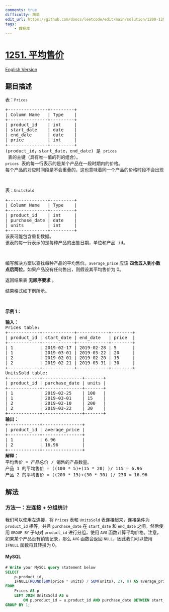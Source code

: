 ```yaml
---
comments: true
difficulty: 简单
edit_url: https://github.com/doocs/leetcode/edit/main/solution/1200-1299/1251.Average%20Selling%20Price/README.md
tags:
    - 数据库
---
```


<!-- problem:start -->

# [1251. 平均售价](https://leetcode.cn/problems/average-selling-price)

[English Version](/solution/1200-1299/1251.Average%20Selling%20Price/README_EN.md)

## 题目描述

<!-- description:start -->

<p>表：<code>Prices</code></p>

<pre>
+---------------+---------+
| Column Name   | Type    |
+---------------+---------+
| product_id    | int     |
| start_date    | date    |
| end_date      | date    |
| price         | int     |
+---------------+---------+
(product_id，start_date，end_date) 是 <code>prices</code> 表的主键（具有唯一值的列的组合）。
<code>prices</code> 表的每一行表示的是某个产品在一段时期内的价格。
每个产品的对应时间段是不会重叠的，这也意味着同一个产品的价格时段不会出现交叉。</pre>

<p>&nbsp;</p>

<p>表：<code>UnitsSold</code></p>

<pre>
+---------------+---------+
| Column Name   | Type    |
+---------------+---------+
| product_id    | int     |
| purchase_date | date    |
| units         | int     |
+---------------+---------+
<span style="white-space: pre-wrap;">该表可能包含重复数据</span>。
<span style="white-space: pre-wrap;">该</span>表的每一行表示的是每种产品的出售日期，单位和产品 id。</pre>

<p>&nbsp;</p>

<p>编写解决方案以查找每种产品的平均售价。<code>average_price</code> 应该 <strong>四舍五入到小数点后两位</strong>。如果产品没有任何售出，则假设其平均售价为 0。</p>

<p>返回结果表 <strong>无顺序要求</strong> 。</p>

<p>结果格式如下例所示。</p>

<p>&nbsp;</p>

<p><strong>示例 1：</strong></p>

<pre>
<strong>输入：</strong>
Prices table:
+------------+------------+------------+--------+
| product_id | start_date | end_date   | price  |
+------------+------------+------------+--------+
| 1          | 2019-02-17 | 2019-02-28 | 5      |
| 1          | 2019-03-01 | 2019-03-22 | 20     |
| 2          | 2019-02-01 | 2019-02-20 | 15     |
| 2          | 2019-02-21 | 2019-03-31 | 30     |
+------------+------------+------------+--------+
UnitsSold table:
+------------+---------------+-------+
| product_id | purchase_date | units |
+------------+---------------+-------+
| 1          | 2019-02-25    | 100   |
| 1          | 2019-03-01    | 15    |
| 2          | 2019-02-10    | 200   |
| 2          | 2019-03-22    | 30    |
+------------+---------------+-------+
<strong>输出：</strong>
+------------+---------------+
| product_id | average_price |
+------------+---------------+
| 1          | 6.96          |
| 2          | 16.96         |
+------------+---------------+
<strong>解释：</strong>
平均售价 = 产品总价 / 销售的产品数量。
产品 1 的平均售价 = ((100 * 5)+(15 * 20) )/ 115 = 6.96
产品 2 的平均售价 = ((200 * 15)+(30 * 30) )/ 230 = 16.96</pre>

<!-- description:end -->

## 解法

<!-- solution:start -->

### 方法一：左连接 + 分组统计

我们可以使用左连接，将 `Prices` 表和 `UnitsSold` 表连接起来，连接条件为 `product_id` 相等，并且 `purchase_date` 在 `start_date` 和 `end_date` 之间。然后使用 `GROUP BY` 子句对 `product_id` 进行分组，使用 `AVG` 函数计算平均价格。注意，如果某个产品没有销售记录，那么 `AVG` 函数会返回 `NULL`，因此我们可以使用 `IFNULL` 函数将其转换为 $0$。

<!-- tabs:start -->

#### MySQL

```sql
# Write your MySQL query statement below
SELECT
    p.product_id,
    IFNULL(ROUND(SUM(price * units) / SUM(units), 2), 0) AS average_price
FROM
    Prices AS p
    LEFT JOIN UnitsSold AS u
        ON p.product_id = u.product_id AND purchase_date BETWEEN start_date AND end_date
GROUP BY 1;
```

<!-- tabs:end -->

<!-- solution:end -->

<!-- problem:end -->
